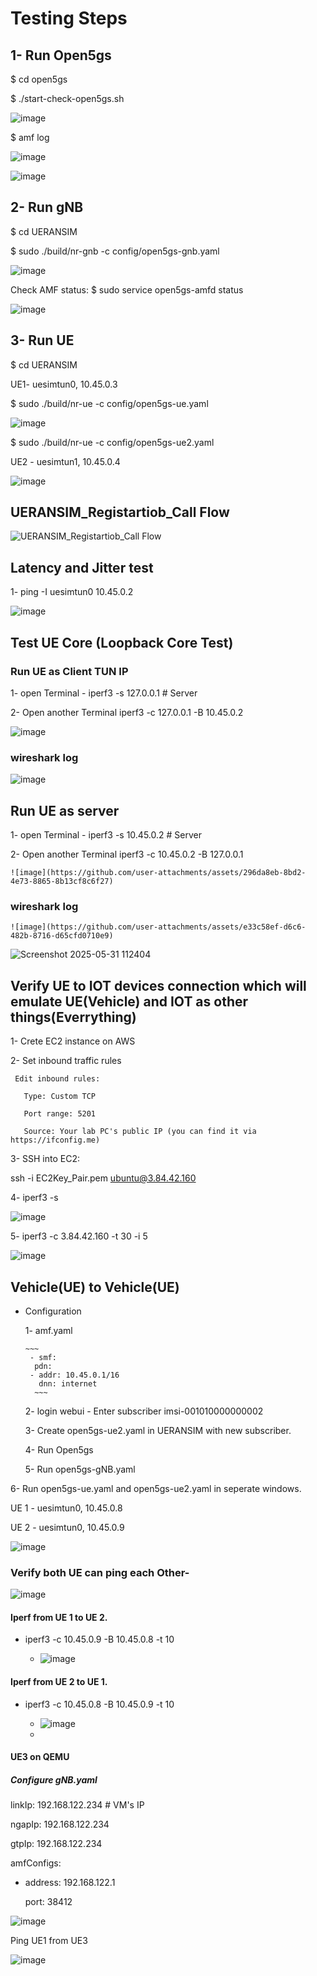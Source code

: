 # Testing Steps

## 1- Run Open5gs

   $ cd open5gs
   
   $ ./start-check-open5gs.sh

   ![image](https://github.com/user-attachments/assets/7039b3ea-8224-4bc0-9456-d786706e37b8)
   


   $ amf log

   ![image](https://github.com/user-attachments/assets/12eff0dd-ac0c-450d-9c3f-163ab81a4df5)

   ![image](https://github.com/user-attachments/assets/6bfbbd82-c268-44bc-a28b-332a196cb2c0)

   


## 2- Run gNB

   $ cd UERANSIM
   
   $ sudo ./build/nr-gnb -c config/open5gs-gnb.yaml
   
   ![image](https://github.com/user-attachments/assets/9e6333e2-988b-4507-9887-1186efc9784f)



   Check AMF status:
    $ sudo service open5gs-amfd status

   ![image](https://github.com/user-attachments/assets/f93b6c50-b714-4aa4-8088-3cc766884a1c)



## 3-  Run UE

   $ cd UERANSIM
   
   UE1- uesimtun0, 10.45.0.3
   
   $ sudo ./build/nr-ue -c config/open5gs-ue.yaml
   
   ![image](https://github.com/user-attachments/assets/b4907c41-80f5-41f7-a91a-ae55484c7c99)
   
   $ sudo ./build/nr-ue -c config/open5gs-ue2.yaml

   UE2 - uesimtun1, 10.45.0.4

   ![image](https://github.com/user-attachments/assets/5c9dd830-a0a2-4946-8bf3-d37ab720d3f9)



   ## UERANSIM_Registartiob_Call Flow

   ![UERANSIM_Registartiob_Call Flow](https://github.com/user-attachments/assets/2f616b98-64c5-4721-9846-ad4c97fec2df)

## Latency and Jitter test

   1- ping -I uesimtun0 10.45.0.2

   ![image](https://github.com/user-attachments/assets/d8fc0194-8cc5-473d-9b5d-0ee85a8b4075)


## Test UE Core (Loopback Core Test)

### Run UE as Client TUN IP 

   1- open Terminal - iperf3 -s 127.0.0.1 # Server

   2- Open another Terminal iperf3 -c 127.0.0.1 -B 10.45.0.2

   ![image](https://github.com/user-attachments/assets/ccda3fda-6c14-4690-a36e-c31e09c490d5)



### wireshark log

![image](https://github.com/user-attachments/assets/e9200505-215e-412a-be63-f214aba6e383)


## Run UE as server

   1- open Terminal - iperf3 -s 10.45.0.2 # Server

   2- Open another Terminal iperf3 -c 10.45.0.2 -B 127.0.0.1

    ![image](https://github.com/user-attachments/assets/296da8eb-8bd2-4e73-8865-8b13cf8c6f27)

 ### wireshark log

    ![image](https://github.com/user-attachments/assets/e33c58ef-d6c6-482b-8716-d65cfd0710e9)



   ![Screenshot 2025-05-31 112404](https://github.com/user-attachments/assets/5788d467-f9fa-4bf3-94cd-bb9e12447d4e)


## Verify UE to IOT devices connection which will emulate UE(Vehicle) and IOT as other things(Everrything)

   1- Crete EC2 instance on AWS

   2- Set inbound traffic rules

     Edit inbound rules:
  
       Type: Custom TCP
    
       Port range: 5201
    
       Source: Your lab PC's public IP (you can find it via https://ifconfig.me)
    
   3- SSH into EC2:
   
   ssh -i EC2Key_Pair.pem ubuntu@3.84.42.160

   4- iperf3 -s

   ![image](https://github.com/user-attachments/assets/d927ef47-301b-4197-ba99-23c1236e86e2)


   5- iperf3 -c 3.84.42.160 -t 30 -i 5

   ![image](https://github.com/user-attachments/assets/0c49a053-2137-44e1-8220-28a657f24451)


## Vehicle(UE) to Vehicle(UE)

 - Configuration
   
    1- amf.yaml
 
       ~~~
        - smf:
         pdn:
        - addr: 10.45.0.1/16
          dnn: internet
         ~~~
     2- login webui - Enter subscriber
            imsi-001010000000002

     3- Create open5gs-ue2.yaml in UERANSIM with new subscriber.

     4- Run Open5gs

     5- Run open5gs-gNB.yaml

  6- Run open5gs-ue.yaml and open5gs-ue2.yaml in seperate windows.

   UE 1 - uesimtun0, 10.45.0.8

   UE 2 - uesimtun0, 10.45.0.9

   ![image](https://github.com/user-attachments/assets/c8577ee6-b2af-4398-b0ad-e3f503f81f37)


   ### Verify both UE can ping each Other-

   ![image](https://github.com/user-attachments/assets/4157d1a6-cfe0-47ee-9346-c084de3aa0b3)


   #### Iperf from UE 1 to UE 2.

   - iperf3 -c 10.45.0.9 -B 10.45.0.8 -t 10

      - ![image](https://github.com/user-attachments/assets/ab76c57c-09bb-41aa-8d8c-c32b87f0a8d2)


   #### Iperf from UE 2 to UE 1.

  - iperf3 -c 10.45.0.8 -B 10.45.0.9 -t 10

     - ![image](https://github.com/user-attachments/assets/22a7c1cd-d5fc-42dd-98b7-bf6829027173)
     - 

#### UE3 on QEMU

##### Configure gNB.yaml

   linkIp: 192.168.122.234   # VM's IP
   
   ngapIp: 192.168.122.234
   
   gtpIp: 192.168.122.234

amfConfigs:

  - address: 192.168.122.1
    
    port: 38412

![image](https://github.com/user-attachments/assets/c71656cd-b3c5-4920-9582-ae8ee2002d54)


Ping UE1 from UE3

![image](https://github.com/user-attachments/assets/213191f8-bc06-47d8-857b-13ffca6a105d)



 

